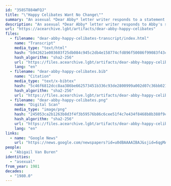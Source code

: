 ```yaml
---
id: "358ST884WFQJ"
title: "\"Happy Celibates Want No Change\""
summary: "An asexual *Dear Abby* letter writer responds to a statement Abby made about abstinence"
description: "An asexual *Dear Abby* letter writer responds to Abby's statement that \"no healthy normal man (or woman) is supposed to be 'happy' in abstinence\""
url: "https://acearchive.lgbt/artifacts/dear-abby-happy-celibates"
files:
  - filename: "dear-abby-happy-celibates-transcript/index.html"
    name: "Transcript"
    media_type: "text/html"
    hash: "b942621e003603f25db084c945c2db4e158774cfd896f50086f99083f43ca3dd"
    hash_algorithm: "sha2-256"
    url: "https://files.acearchive.lgbt/artifacts/dear-abby-happy-celibates/dear-abby-happy-celibates-transcript/index.html"
    lang: "en"
  - filename: "dear-abby-happy-celibates.bib"
    name: "Citation"
    media_type: "text/x-bibtex"
    hash: "5c46f6812dcc8aa386be662573451b336c93de2800999a002d07c36bb02137d6"
    hash_algorithm: "sha2-256"
    url: "https://files.acearchive.lgbt/artifacts/dear-abby-happy-celibates/dear-abby-happy-celibates.bib"
  - filename: "dear-abby-happy-celibates.png"
    name: "Digital Scan"
    media_type: "image/png"
    hash: "245053ca2b1263b8d3f4f3b59576b86c6cee51f4c7e434f8468b8b388f9c5942"
    hash_algorithm: "sha2-256"
    url: "https://files.acearchive.lgbt/artifacts/dear-abby-happy-celibates/dear-abby-happy-celibates.png"
    lang: "en"
links:
  - name: "Google News"
    url: "https://news.google.com/newspapers?id=u0dBAAAAIBAJ&sjid=6qgMAAAAIBAJ&pg=6478%2C148486"
people:
  - "Abigail Van Buren"
identities:
  - "asexual"
from_year: 1981
decades:
  - "1980.0"
---
```

